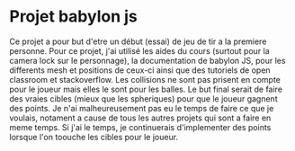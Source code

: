 # Projet babylon js

Ce projet a pour but d'etre un début (essai) de jeu de tir a la premiere personne.
Pour ce projet, j'ai utilisé les aides du cours (surtout pour la camera lock sur le personnage), la documentation de babylon JS, pour les differents mesh et positions de ceux-ci ainsi que des tutoriels de open classroom et stackoverflow. 
Les collisions ne sont pas prisent en compte pour le joueur mais elles le sont pour les balles. 
Le but final serait de faire des vraies cibles (mieux que les spheriques) pour que le joueur gagnent des points. Je n'ai malheureusement pas eu le temps de faire ce que je voulais, notament a cause de tous les autres projets qui sont a faire en meme temps.
Si j'ai le temps, je continuerais d'implementer des points lorsque l'on toouche les cibles pour le joueur.
